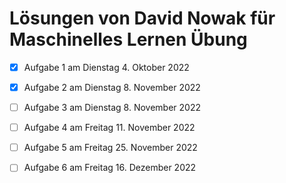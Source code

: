 # Lösungen von David Nowak für Maschinelles Lernen Übung

- [X] Aufgabe 1 am Dienstag 4. Oktober 2022

- [X] Aufgabe 2 am Dienstag 8. November 2022

- [ ] Aufgabe 3 am Dienstag 8. November 2022

- [ ] Aufgabe 4 am Freitag 11. November 2022

- [ ] Aufgabe 5 am Freitag 25. November 2022

- [ ] Aufgabe 6 am Freitag 16. Dezember 2022